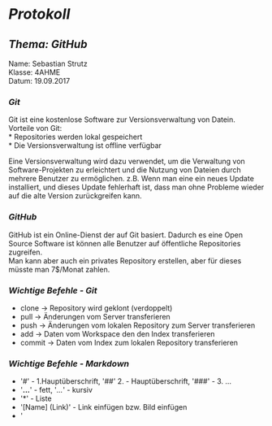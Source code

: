 # *Protokoll*
## *Thema: GitHub*
 Name:   Sebastian Strutz  
 Klasse: 4AHME  
 Datum: 19.09.2017  
 ### *Git*
 Git ist eine kostenlose Software zur Versionsverwaltung von Datein.  
 Vorteile von Git:   
        * Repositories werden lokal gespeichert  
        * Die Versionsverwaltung ist offline verfügbar  
        
Eine Versionsverwaltung wird dazu verwendet, um die Verwaltung von Software-Projekten zu erleichtert und die Nutzung von Dateien durch mehrere Benutzer zu ermöglichen. z.B. Wenn man eine ein neues Update installiert, und dieses Update fehlerhaft ist, dass man ohne Probleme wieder auf die alte Version zurückgreifen kann.
 
 ### *GitHub*
 GitHub ist ein Online-Dienst der auf Git basiert.
 Dadurch es eine Open Source Software ist können alle Benutzer auf öffentliche Repositories zugreifen.    
 Man kann aber auch ein privates Repository erstellen, aber für dieses müsste man 7$/Monat zahlen.
 
### *Wichtige Befehle - Git*
* clone  -> Repository wird geklont (verdoppelt)
* pull   -> Änderungen vom Server transferieren
* push   -> Änderungen vom lokalen Repository zum Server transferieren
* add    -> Daten vom Workspace den den Index transferieren
* commit -> Daten vom Index zum lokalen Repository transferieren

### *Wichtige Befehle - Markdown*
* '#' - 1.Hauptüberschrift, '##' 2. - Hauptüberschrift, '###' - 3. ...
* '**...**' - fett, '*...*' - kursiv
* '*' - Liste
* '[Name] (Link)' - Link einfügen bzw. Bild einfügen
* '
